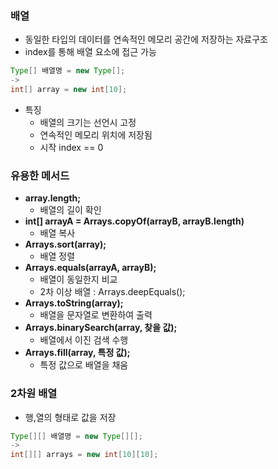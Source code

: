### 배열

- 동일한 타입의 데이터를 연속적인 메모리 공간에 저장하는 자료구조
- index를 통해 배열 요소에 접근 가능

```java
Type[] 배열명 = new Type[];
->
int[] array = new int[10];
```

- 특징
    - 배열의 크기는 선언시 고정
    - 연속적인 메모리 위치에 저장됨
    - 시작 index == 0

### 유용한 메서드

- **array.length;**
    - 배열의 길이 확인
- **int[] arrayA = Arrays.copyOf(arrayB, arrayB.length)**
    - 배열 복사
- **Arrays.sort(array);**
    - 배열 정렬
- **Arrays.equals(arrayA, arrayB);**
    - 배열이 동일한지 비교
    - 2차 이상 배열 : Arrays.deepEquals();
- **Arrays.toString(array);**
    - 배열을 문자열로 변환하여 출력
- **Arrays.binarySearch(array, 찾을 값);**
    - 배열에서 이진 검색 수행
- **Arrays.fill(array, 특정 값);**
    - 특정 값으로 배열을 채움

### 2차원 배열

- 행,열의 형태로 값을 저장

```java
Type[][] 배열명 = new Type[][];
->
int[][] arrays = new int[10][10];
```